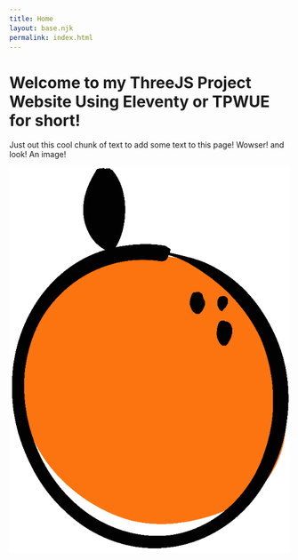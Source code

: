 ```yaml
---
title: Home
layout: base.njk
permalink: index.html
---
```


<h1>Welcome to my ThreeJS Project Website Using Eleventy or TPWUE for short!</h1>

<p>Just out this cool chunk of text to add some text to this page! Wowser! and look! An image!</p>

<img src="./images/RO_Logo.png" alt="RO Logo" class="logo">


